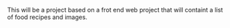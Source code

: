 This will be a project based on a frot end web project that will containt a list of food recipes and images. 